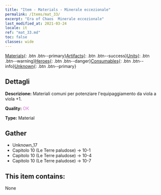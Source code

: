 ```yaml
---
title: "Item - Materials - Minerale eccezionale"
permalink: /Items/mat_33/
excerpt: "Era of Chaos  Minerale eccezionale"
last_modified_at: 2021-03-24
locale: it
ref: "mat_33.md"
toc: false
classes: wide
---
```

 [Materials](/it/Items/){: .btn .btn--primary}[Artifacts](/it/Items/Artifacts/){: .btn .btn--success}[Units](/it/Items/Units/){: .btn .btn--warning}[Heroes](/it/Items/Heroes/){: .btn .btn--danger}[Consumables](/it/Items/Consumables/){: .btn .btn--info}[Unknown](/it/Items/Unknown/){: .btn .btn--primary}

## Dettagli
 **Descrizione:** Materiali comuni per potenziare l'equipaggiamento da viola a viola +1.

 **Quality:** <span style="color: #DA70D6">OK</span>

 **Type:** Material

## Gather

*    Unknown_17 
*    Capitolo 10 (Le Terre paludose) -> 10-1 
*    Capitolo 10 (Le Terre paludose) -> 10-4 
*    Capitolo 10 (Le Terre paludose) -> 10-7 

## This item contains:

  None


